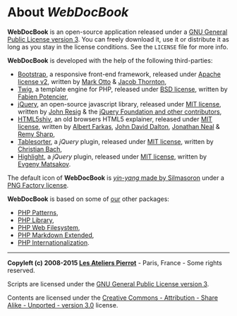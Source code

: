 About *WebDocBook*
===============

**WebDocBook** is an open-source application released under a
[GNU General Public License version 3](http://github.com/wdbo/webdocbook/blob/master/LICENSE). 
You can freely download it, use it or distribute it as long as you stay in the license 
conditions. See the `LICENSE` file for more info.

**WebDocBook** is developed with the help of the following third-parties:

-   [Bootstrap](http://twitter.github.io/bootstrap/), a responsive front-end framework, 
    released under [Apache license v2](http://www.apache.org/licenses/LICENSE-2.0),
    written by [Mark Otto](http://twitter.com/mdo) & [Jacob Thornton](http://twitter.com/fat),    
-   [Twig](http://twig.sensiolabs.org/), a template engine for PHP, 
    released under [BSD license](http://opensource.org/licenses/BSD-3-Clause),
    written by [Fabien Potencier](http://connect.sensiolabs.com/api/alternates/4aed4f5d-e0cb-4320-902f-885fddaa7d15),
-   [jQuery](http://jquery.com/), an open-source javascript library, 
    released under [MIT license](http://github.com/jquery/jquery/blob/master/MIT-LICENSE.txt),
    written by [John Resig](http://ejohn.org/) & the [jQuery Foundation and other contributors](http://jquery.org/),
-   [HTML5shiv](http://code.google.com/p/html5shiv/), an old browsers HTML5 explainer, 
    released under [MIT license](http://github.com/jquery/jquery/blob/master/MIT-LICENSE.txt),
    written by [Albert Farkas](http://twitter.com/afarkas), [John David Dalton](http://twitter.com/jdalton), 
    [Jonathan Neal](http://twitter.com/jon_neal) & [Remy Sharp](http://twitter.com/rem),
-   [Tablesorter](http://mottie.github.io/tablesorter/docs/), a *jQuery* plugin, 
    released under [MIT license](http://github.com/jquery/jquery/blob/master/MIT-LICENSE.txt),
    written by [Christian Bach](http://twitter.com/lovepeacenukes),
-   [Highlight](http://webcodingstudio.com/blog/jquery-syntax-highlight-plugin), a *jQuery* plugin, 
    released under [MIT license](http://github.com/jquery/jquery/blob/master/MIT-LICENSE.txt),
    written by [Evgeny Matsakov](http://webcodingstudio.com/).

The default icon of **WebDocBook** is [*yin-yang* made by Silmasoron](http://www.pngfactory.net/png/5154/yin-yang)
under a [PNG Factory license](http://www.pngfactory.net/licence/PngFactory/).

**WebDocBook** is based on some of [our](http://www.ateliers-pierrot.fr/) other packages:

-   [PHP Patterns](http://github.com/atelierspierrot/patterns),
-   [PHP Library](http://github.com/atelierspierrot/library),
-   [PHP Web Filesystem](http://github.com/atelierspierrot/webfilesystem),
-   [PHP Markdown Extended](http://github.com/piwi/markdown-extended),
-   [PHP Internationalization](http://github.com/atelierspierrot/internationalization).

----
**Copyleft (c) 2008-2015 [Les Ateliers Pierrot](http://www.ateliers-pierrot.fr/)** - Paris, France - Some rights reserved.

Scripts are licensed under the [GNU General Public License version 3](http://www.gnu.org/licenses/gpl.html).

Contents are licensed under the [Creative Commons - Attribution - Share Alike - Unported - version 3.0](http://creativecommons.org/licenses/by-sa/3.0/) license.
